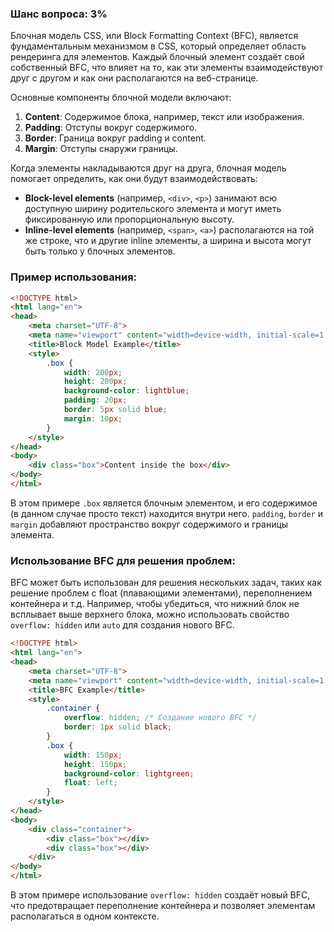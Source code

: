 ### Шанс вопроса: 3%

Блочная модель CSS, или Block Formatting Context (BFC), является фундаментальным механизмом в CSS, который определяет область рендеринга для элементов. Каждый блочный элемент создаёт свой собственный BFC, что влияет на то, как эти элементы взаимодействуют друг с другом и как они располагаются на веб-странице.

Основные компоненты блочной модели включают:
1. **Content**: Содержимое блока, например, текст или изображения.
2. **Padding**: Отступы вокруг содержимого.
3. **Border**: Граница вокруг padding и content.
4. **Margin**: Отступы снаружи границы.

Когда элементы накладываются друг на друга, блочная модель помогает определить, как они будут взаимодействовать:
- **Block-level elements** (например, `<div>`, `<p>`) занимают всю доступную ширину родительского элемента и могут иметь фиксированную или пропорциональную высоту.
- **Inline-level elements** (например, `<span>`, `<a>`) располагаются на той же строке, что и другие inline элементы, а ширина и высота могут быть только у блочных элементов.

### Пример использования:
```html
<!DOCTYPE html>
<html lang="en">
<head>
    <meta charset="UTF-8">
    <meta name="viewport" content="width=device-width, initial-scale=1.0">
    <title>Block Model Example</title>
    <style>
        .box {
            width: 200px;
            height: 200px;
            background-color: lightblue;
            padding: 20px;
            border: 5px solid blue;
            margin: 10px;
        }
    </style>
</head>
<body>
    <div class="box">Content inside the box</div>
</body>
</html>
```
В этом примере `.box` является блочным элементом, и его содержимое (в данном случае просто текст) находится внутри него. `padding`, `border` и `margin` добавляют пространство вокруг содержимого и границы элемента.

### Использование BFC для решения проблем:
BFC может быть использован для решения нескольких задач, таких как решение проблем с float (плавающими элементами), переполнением контейнера и т.д. Например, чтобы убедиться, что нижний блок не всплывает выше верхнего блока, можно использовать свойство `overflow: hidden` или `auto` для создания нового BFC.

```html
<!DOCTYPE html>
<html lang="en">
<head>
    <meta charset="UTF-8">
    <meta name="viewport" content="width=device-width, initial-scale=1.0">
    <title>BFC Example</title>
    <style>
        .container {
            overflow: hidden; /* Создание нового BFC */
            border: 1px solid black;
        }
        .box {
            width: 150px;
            height: 150px;
            background-color: lightgreen;
            float: left;
        }
    </style>
</head>
<body>
    <div class="container">
        <div class="box"></div>
        <div class="box"></div>
    </div>
</body>
</html>
```
В этом примере использование `overflow: hidden` создаёт новый BFC, что предотвращает переполнение контейнера и позволяет элементам располагаться в одном контексте.